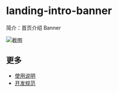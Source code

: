 # landing-intro-banner

简介：首页介绍 Banner

![截图](https://img.alicdn.com/tfs/TB1Cn3Kif6H8KJjy0FjXXaXepXa-2222-998.png)

## 更多

* [使用说明](http://gitlab.alibaba-inc.com/ice/notes/issues/830)
* [开发规范](http://gitlab.alibaba-inc.com/ice/notes/issues/830)

